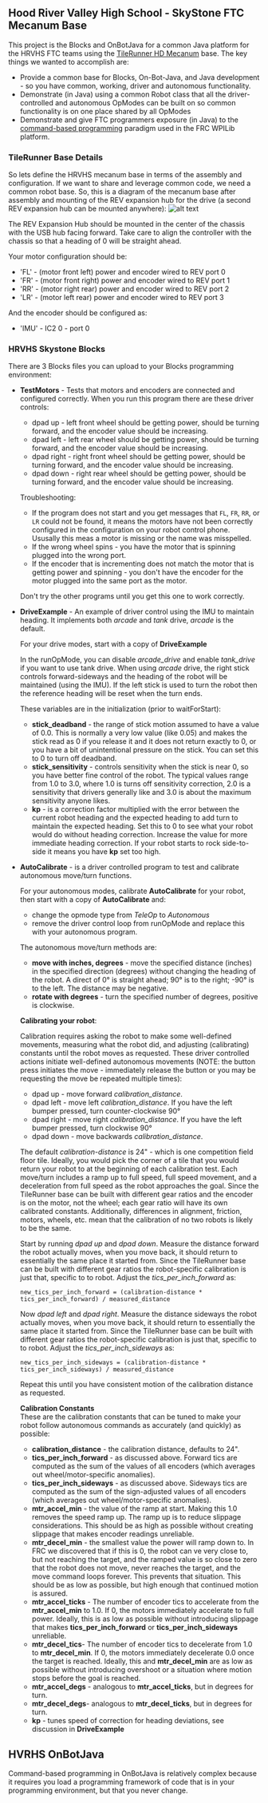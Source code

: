 ## Hood River Valley High School - SkyStone FTC Mecanum Base

This project is the Blocks and OnBotJava for a common Java platform for the HRVHS FTC teams using the
[TileRunner HD Mecanum](https://github.com/FIRST-Tech-Challenge/SkyStone) base.  The key things we wanted to accomplish are:
* Provide a common base for Blocks, On-Bot-Java, and Java development - so you have common, working, driver and autonomous
  functionality.
* Demonstrate (in Java) using a common Robot class that all the driver-controlled and autonomous OpModes can be built on so common
  functionality is on one place shared by all OpModes
* Demonstrate and give FTC programmers exposure (in Java) to the
  [command-based programming](https://wpilib.screenstepslive.com/s/currentCS/m/java/c/88893) paradigm used in the
  FRC WPILib platform.

### TileRunner Base Details

So lets define the HRVHS mecanum base in terms of the assembly and configuration. If we want to share and leverage common code,
we need a common robot base. So, this is a diagram of the mecanum base after assembly and mounting of the REV expansion hub for
the drive (a second REV expansion hub can be mounted anywhere):
![alt text](./resources/HRVHS_Mecanum.jpg "Mecanum Base Layout and Configuration")

The REV Expansion Hub should be mounted in the center of the chassis with the USB hub facing forward. Take care to align
the controller with the chassis so that a heading of 0 will be straight ahead.

Your motor configuration should be:
* 'FL' - (motor front left) power and encoder wired to REV port 0
* 'FR' - (motor front right) power and encoder wired to REV port 1
* 'RR' - (motor right rear) power and encoder wired to REV port 2
* 'LR' - (motor left rear) power and encoder wired to REV port 3

And the encoder should be configured as:
* 'IMU' - IC2 0 - port 0

### HRVHS Skystone Blocks

There are 3 Blocks files you can upload to your Blocks programming environment:

* **TestMotors** - Tests that motors and encoders are connected and configured correctly. When you run this program there
  are these driver controls:
  * dpad up - left front wheel should be getting power, should be turning forward, and the encoder value should be increasing.
  * dpad left - left rear wheel should be getting power, should be turning forward, and the encoder value should be increasing.
  * dpad right - right front wheel should be getting power, should be turning forward, and the encoder value should be increasing.
  * dpad down - right rear wheel should be getting power, should be turning forward, and the encoder value should be increasing.
  
  Troubleshooting:
  * If the program does not start and you get messages that `FL`, `FR`, `RR`, or `LR` could not be found, it means the motors
    have not been correctly configured in the configuration on your robot control phone. Ususally this meas a motor is missing
    or the name was misspelled.
  * If the wrong wheel spins - you have the motor that is spinning plugged into the wrong port.
  * If the encoder that is incrementing does not match the motor that is getting power and spinning - you don't have the encoder
    for the motor plugged into the same port as the motor.
    
  Don't try the other programs until you get this one to work correctly.
  
* **DriveExample** - An example of driver control using the IMU to maintain heading. It implements both *arcade* and *tank*
  drive, *arcade* is the default.
  
  For your drive modes, start with a copy of **DriveExample**
  
  In the runOpMode, you can disable *arcade_drive* and enable *tank_drive* if you want to
  use tank drive. When using *arcade* drive, the right stick controls forward-sideways and the heading of the robot will
  be maintained (using the IMU). If the left stick is used to turn the robot then the reference heading will be reset when
  the turn ends.
  
  These variables are in the initialization (prior to waitForStart):
  * **stick_deadband** - the range of stick motion assumed to have a value of 0.0. This is normally a very low value (like 0.05)
    and makes the stick read as 0 if you release it and it does not return exactly to 0, or you have a bit of unintentional
    pressure on the stick. You can set this to 0 to turn off deadband.
  * **stick_sensitivity** - controls sensitivity when the stick is near 0, so you have better fine control of the robot. The
    typical values range from 1.0 to 3.0, where 1.0 is turns off sensitivity correction, 2.0 is
    a sensitivity that drivers generally like and 3.0 is about the maximum sensitivity anyone likes.
  * **kp** - is a correction factor multiplied with the error between the current robot heading and the expected heading to
    add turn to maintain the expected heading. Set this to 0 to see what your robot would do without heading correction.
    Increase the value for more immediate heading correction. If your robot starts to rock side-to-side it means you have **kp**
    set too high.
    
* **AutoCalibrate** - is a driver controlled program to test and calibrate autonomous move/turn functions.

  For your autonomous modes, calibrate **AutoCalibrate** for your robot, then start with a copy of **AutoCalibrate** and:
  * change the opmode type from *TeleOp* to *Autonomous*
  * remove the driver control loop from runOpMode and replace this with your autonomous program.
  
  The autonomous move/turn methods are:
  * **move with inches, degrees** - move the specified distance (inches) in the specified direction (degrees) without
    changing the heading of the robot. A direct of 0&deg; is straight ahead; 90&deg; is to the right; -90&deg; is to the left.
    The distance may be negative.
  * **rotate with degrees** - turn the specified number of degrees, positive is clockwise.
  
  **Calibrating your robot**:
  
  Calibration requires asking the robot to make some well-defined movements, measuring what the robot did, and
  adjusting (calibrating) constants until the robot moves as requested. These driver controlled actions initiate
  well-defined autonomous movements (NOTE: the button press initiates the move - immediately release the button
  or you may be requesting the move be repeated multiple times):
  * dpad up - move forward *calibration_distance*.
  * dpad left - move left *calibration_distance*. If you have the left bumper pressed, turn counter-clockwise 90&deg;
  * dpad right - move right *calibration_distance*. If you have the left bumper pressed, turn clockwise 90&deg;
  * dpad down - move backwards *calibration_distance*.
  
  The default *calibration-distance* is 24" - which is one competition field floor tile. Ideally, you would pick the corner of
  a tile that you would return your robot to at the beginning of each calibration test. Each move/turn includes a ramp up to full
  speed, full speed movement, and a deceleration from full speed as the robot approaches the goal. Since the TileRunner base
  can be built with different gear ratios and the encoder is on the motor, not the wheel; each gear ratio will have its
  own calibrated constants. Additionally, differences in alignment, friction, motors, wheels, etc. mean that the calibration
  of no two robots is likely to be the same.
  
  Start by running *dpad up* and *dpad down*. Measure the distance forward the robot actually moves, when you move back, it
  should return to essentially the same place it started from. Since the TileRunner base can be built with different gear
  ratios the robot-specific calibration is just that, specific to to robot. Adjust the *tics_per_inch_forward* as:
  
  ```
  new_tics_per_inch_forward = (calibration-distance * tics_per_inch_forward) / measured_distance

  ```
  
  Now *dpad left* and *dpad right*. Measure the distance sideways the robot actually moves, when you move back, it
  should return to essentially the same place it started from. Since the TileRunner base can be built with different gear
  ratios the robot-specific calibration is just that, specific to to robot. Adjust the *tics_per_inch_sideways* as:
    
  ```
  new_tics_per_inch_sideways = (calibration-distance * tics_per_inch_sideways) / measured_distance
  
  ```
  
  Repeat this until you have consistent motion of the calibration distance as requested.
  
  **Calibration Constants**
  \
  These are the calibration constants that can be tuned to make your robot follow autonomous commands as
  accurately (and quickly) as possible:
  
  * **calibration_distance** - the calibration distance, defaults to 24".
  * **tics_per_inch_forward** - as discussed above. Forward tics are computed as the sum of the values of all
    encoders (which averages out wheel/motor-specific anomalies).
  * **tics_per_inch_sideways** - as discussed above. Sideways tics are computed as the sum of the sign-adjusted values
    of all encoders (which averages out wheel/motor-specific anomalies).
  * **mtr_accel_min** - the value of the ramp at start. Making this 1.0 removes the speed ramp up. The ramp up is to
    reduce slippage considerations. This should be as high as possible without creating slippage that makes encoder
    readings unreliable.
  * **mtr_decel_min** - the smallest value the power will ramp down to. In FRC we discovered that if this is 0, the robot
    can ve very close to, but not reaching the target, and the ramped value is so close to zero that the robot does not move,
    never reaches the target, and the move command loops forever. This prevents that situation. This should be as low
    as possible, but high enough that continued motion is assured.
  * **mtr_accel_ticks** - The number of encoder tics to accelerate from the **mtr_accel_min** to 1.0. If 0, the motors
    immediately accelerate to full power. Ideally, this is as low as possible without introducing slippage that makes
    **tics_per_inch_forward** or **tics_per_inch_sideways** unreliable.
  * **mtr_decel_tics**- The number of encoder tics to decelerate from 1.0 to **mtr_decel_min**. If 0, the motors
    immediately decelerate 0.0 once the target is reached. Ideally, this and **mtr_decel_min** are as low as possible without
    introducing overshoot or a situation where motion stops before the goal is reached.
  * **mtr_accel_degs** - analogous to **mtr_accel_ticks**, but in degrees for turn.
  * **mtr_decel_degs**- analogous to **mtr_decel_ticks**, but in degrees for turn.
  * **kp** - tunes speed of correction for heading deviations, see discussion in **DriveExample**

## HVRHS OnBotJava

Command-based programming in OnBotJava is relatively complex because it requires you load a programming framework of
code that is in your programming environment, but that you never change.

